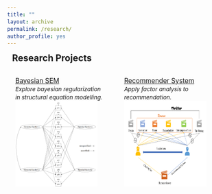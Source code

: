 ```yaml
---
title: ""
layout: archive
permalink: /research/
author_profile: yes
---
```


<style>
.thumbnail {
    background-color: black;
    height: 200px;
    display: inline-block;
    background-size: cover;
    background-position: center;
    background-repeat: no-repeat;
}
</style>

<style>
.thumbnail1 {
    background-color: black;
    height: 228px;
    display: inline-block;
    background-size: cover;
    background-position: center;
    background-repeat: no-repeat;
}
</style>

<style>
.thumbnail2 {
    background-color: black;
    height: 254px;
    display: inline-block;
    background-size: cover;
    background-position: center;
    background-repeat: no-repeat;
}
</style>

<style>
.thumbnail3 {
    background-color: black;
    height: 180px;
    display: inline-block;
    background-size: cover;
    background-position: center;
    background-repeat: no-repeat;
}
</style>

<style>
    h2, p {
       margin: 0.55em;
    }
</style>

<style>
.card {
  margin-bottom: 0.25em;
  padding: 0.75em;
}
</style>

<style>
.cards {
  max-width: 100%;
  margin: 0 auto;
  display: grid;
  grid-gap: 0.25em;
}
</style>

<style>
@media (min-width: 700px) {
  .cards { grid-template-columns: repeat(2, 1fr); }
}
</style>



<h2>Research Projects</h2>

<div class="cards">
<div class="card">
<p style="font-size: 11.5pt; text-align: left; margin-bottom: 0.5em;"><a href="https://yifanzhang.top/research/gpcfa"> Bayesian SEM</a> <br>
<i style="font-size: 10pt;"> Explore bayesian regularization in structural equation modelling.</i>
<a href="https://yifanzhang.top/research/gpcfa"><img src="/images/research/general_accommodation.png" class="thumbnail" style="width: 90%;"></a></p></div>

<div class="card">
<p style="font-size: 11.5pt; text-align: left; margin-bottom: 0.5em;"><a href="https://yifanzhang.top/research/recommendersystem">Recommender System</a><br><i style="font-size: 10pt;"> Apply factor analysis to recommendation.</i> <a href="https://yifanzhang.top/research/recommendersystem"><img src="/images/research/recommender_system.png" class="thumbnail" style="width: 90%;"></a></p></div>
</div>


